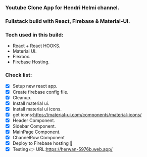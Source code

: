 ### Youtube Clone App for Hendri Helmi channel.
### Fullstack build with React, Firebase & Material-UI.

### Tech used in this build:
* React + React HOOKS.
* Material UI.
* Flexbox.
* Firebase Hosting.


### Check list:
* [x] Setup new react app.
* [x] Create firebase config file.
* [x] Cleanup.
* [x] Install material ui.
* [x] Install material ui icons.
* [x] get icons:https://material-ui.com/components/material-icons/
* [x] Header Component.
* [x] Sidebar Component.
* [x] MainPage Component.
* [x] ChannelRow Component
* [x] Deploy to Firebase hosting 🚀
* [x] Testing 👉 URL:https://herwan-5976b.web.app/